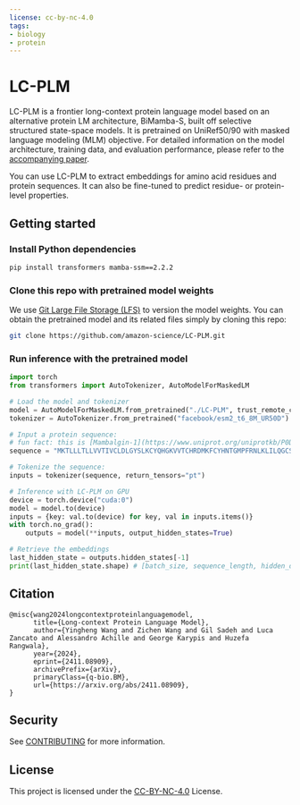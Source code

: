 ```yaml
---
license: cc-by-nc-4.0
tags:
- biology
- protein
---
```

# LC-PLM

LC-PLM is a frontier long-context protein language model based on an alternative protein LM architecture, BiMamba-S, built off selective structured state-space models. It is pretrained on UniRef50/90 with masked language modeling (MLM) objective. For detailed information on the model architecture, training data, and evaluation performance, please refer to the [accompanying paper](https://arxiv.org/abs/2411.08909).

You can use LC-PLM to extract embeddings for amino acid residues and protein sequences. It can also be fine-tuned to predict residue- or protein- level properties. 

## Getting started

### Install Python dependencies

```bash
pip install transformers mamba-ssm==2.2.2
```
### Clone this repo with pretrained model weights

We use [Git Large File Storage (LFS)](https://git-lfs.com/) to version the model weights. You can obtain the pretrained model and its related files simply by cloning this repo: 
```bash
git clone https://github.com/amazon-science/LC-PLM.git
```

### Run inference with the pretrained model

```python
import torch
from transformers import AutoTokenizer, AutoModelForMaskedLM

# Load the model and tokenizer
model = AutoModelForMaskedLM.from_pretrained("./LC-PLM", trust_remote_code=True)
tokenizer = AutoTokenizer.from_pretrained("facebook/esm2_t6_8M_UR50D")

# Input a protein sequence:
# fun fact: this is [Mambalgin-1](https://www.uniprot.org/uniprotkb/P0DKR6/entry) from Black mamba
sequence = "MKTLLLTLLVVTIVCLDLGYSLKCYQHGKVVTCHRDMKFCYHNTGMPFRNLKLILQGCSSSCSETENNKCCSTDRCNK"

# Tokenize the sequence:
inputs = tokenizer(sequence, return_tensors="pt")

# Inference with LC-PLM on GPU
device = torch.device("cuda:0")
model = model.to(device)
inputs = {key: val.to(device) for key, val in inputs.items()}
with torch.no_grad():
    outputs = model(**inputs, output_hidden_states=True)

# Retrieve the embeddings
last_hidden_state = outputs.hidden_states[-1]
print(last_hidden_state.shape) # [batch_size, sequence_length, hidden_dim]
```
## Citation

```
@misc{wang2024longcontextproteinlanguagemodel,
      title={Long-context Protein Language Model}, 
      author={Yingheng Wang and Zichen Wang and Gil Sadeh and Luca Zancato and Alessandro Achille and George Karypis and Huzefa Rangwala},
      year={2024},
      eprint={2411.08909},
      archivePrefix={arXiv},
      primaryClass={q-bio.BM},
      url={https://arxiv.org/abs/2411.08909}, 
}
```
## Security

See [CONTRIBUTING](CONTRIBUTING.md#security-issue-notifications) for more information.

## License
This project is licensed under the [CC-BY-NC-4.0](https://creativecommons.org/licenses/by-nc/4.0/legalcode.en) License.
